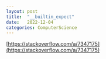 ```yaml
---
layout: post
title:  "__builtin_expect"
date:   2022-12-04
categories: ComputerScience
---            
```


[https://stackoverflow.com/a/7347175](https://stackoverflow.com/a/7347175)          

